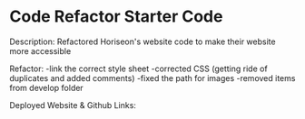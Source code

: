 # Code Refactor Starter Code
Description:
Refactored Horiseon's website code to make their website more accessible

Refactor:
-link the correct style sheet
-corrected CSS (getting ride of duplicates and added comments)
-fixed the path for images
-removed items from develop folder


Deployed Website & Github Links:


